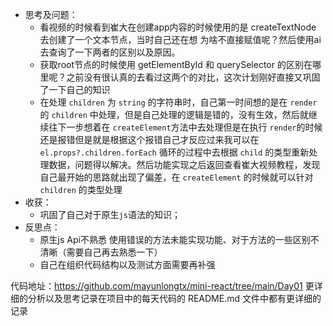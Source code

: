 - 思考及问题：
	- 看视频的时候看到崔大在创建app内容的时候使用的是 createTextNode 去创建了一个文本节点，当时自己还在想 为啥不直接赋值呢？然后使用ai去查询了一下两者的区别以及原因。
	- 获取root节点的时候使用 getElementById 和 querySelector 的区别在哪里呢？之前没有很认真的去看过这两个的对比，这次计划刚好直接又巩固了一下自己的知识
	- 在处理 `children` 为 `string` 的字符串时，自己第一时间想的是在 `render` 的 `children` 中处理，但是自己处理的逻辑是错的，没有生效，然后就继续往下一步想着在 `createElement`方法中去处理但是在执行 `render`的时候还是报错但是就是根据这个报错自己才反应过来我可以在 `el.props?.children.forEach` 循环的过程中去根据 `child` 的类型重新处理数据，问题得以解决。然后功能实现之后返回查看崔大视频教程，发现自己最开始的思路就出现了偏差，在 `createElement` 的时候就可以针对 `children` 的类型处理
- 收获：
	- 巩固了自己对于原生`js`语法的知识；
- 反思点：
	- 原生js Api不熟悉 使用错误的方法未能实现功能、对于方法的一些区别不清晰（需要自己再去熟悉一下）
	- 自己在组织代码结构以及测试方面需要再补强

代码地址：https://github.com/mayunlongtx/mini-react/tree/main/Day01
更详细的分析以及思考记录在项目中的每天代码的 README.md 文件中都有更详细的记录
